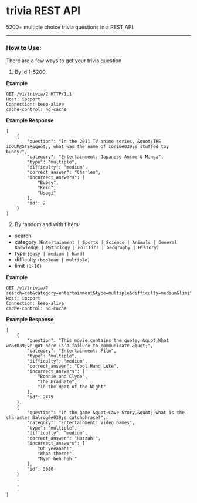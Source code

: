 # trivia REST API
5200+ multiple choice trivia questions in a REST API.

---
### How to Use:
There are a few ways to get your trivia question 
1) By id 1-5200

**Example**
```$xslt
GET /v1/trivia/2 HTTP/1.1
Host: ip:port
Connection: keep-alive
cache-control: no-cache
```
**Example Response**
```$xslt
[
    {
        "question": "In the 2011 TV anime series, &quot;THE iDOLM@STER&quot;, what was the name of Iori&#039;s stuffed toy bunny?",
        "category": "Entertainment: Japanese Anime & Manga",
        "type": "multiple",
        "difficulty": "medium",
        "correct_answer": "Charles",
        "incorrect_answers": [
            "Bubsy",
            "Kero",
            "Usagi"
        ],
        "id": 2
    }
]
```
2) By random and with filters
 - search
 - category `(Entertainment | Sports | Science | Animals | General Knowledge | Mythology | Politics | Geography | History)`
 - type `(easy | medium | hard)`
 - difficulty `(boolean | multiple)`
 - limit `(1-10)`

**Example**
```$xslt
GET /v1/trivia/?search=cat&category=entertainment&type=multiple&difficulty=medium&limit=10
Host: ip:port
Connection: keep-alive
cache-control: no-cache
```
**Example Response**
```$xslt
[
    {
        "question": "This movie contains the quote, &quot;What we&#039;ve got here is a failure to communicate.&quot;",
        "category": "Entertainment: Film",
        "type": "multiple",
        "difficulty": "medium",
        "correct_answer": "Cool Hand Luke",
        "incorrect_answers": [
            "Bonnie and Clyde",
            "The Graduate",
            "In the Heat of the Night"
        ],
        "id": 2479
    },
    {
        "question": "In the game &quot;Cave Story,&quot; what is the character Balrog&#039;s catchphrase?",
        "category": "Entertainment: Video Games",
        "type": "multiple",
        "difficulty": "medium",
        "correct_answer": "Huzzah!",
        "incorrect_answers": [
            "Oh yeeaaah!",
            "Whoa there!",
            "Nyeh heh heh!"
        ],
        "id": 3080
    }
    .
    .
    .
]
```
